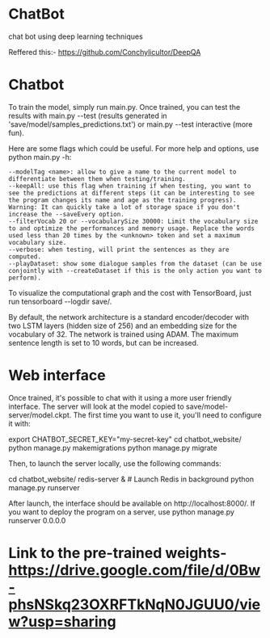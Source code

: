 # ChatBot
chat bot using deep learning techniques

Reffered this:- https://github.com/Conchylicultor/DeepQA


# Chatbot

To train the model, simply run main.py. Once trained, you can test the results with main.py --test (results generated in 'save/model/samples_predictions.txt') or main.py --test interactive (more fun).

Here are some flags which could be useful. For more help and options, use python main.py -h:

    --modelTag <name>: allow to give a name to the current model to differentiate between them when testing/training.
    --keepAll: use this flag when training if when testing, you want to see the predictions at different steps (it can be interesting to see the program changes its name and age as the training progress). Warning: It can quickly take a lot of storage space if you don't increase the --saveEvery option.
    --filterVocab 20 or --vocabularySize 30000: Limit the vocabulary size to and optimize the performances and memory usage. Replace the words used less than 20 times by the <unknown> token and set a maximum vocabulary size.
    --verbose: when testing, will print the sentences as they are computed.
    --playDataset: show some dialogue samples from the dataset (can be use conjointly with --createDataset if this is the only action you want to perform).

To visualize the computational graph and the cost with TensorBoard, just run tensorboard --logdir save/.

By default, the network architecture is a standard encoder/decoder with two LSTM layers (hidden size of 256) and an embedding size for the vocabulary of 32. The network is trained using ADAM. The maximum sentence length is set to 10 words, but can be increased.

# Web interface
 Once trained, it's possible to chat with it using a more user friendly interface. The server will look at the model copied to save/model-server/model.ckpt. The first time you want to use it, you'll need to configure it with:

export CHATBOT_SECRET_KEY="my-secret-key"
cd chatbot_website/
python manage.py makemigrations
python manage.py migrate

Then, to launch the server locally, use the following commands:

cd chatbot_website/
redis-server &  # Launch Redis in background
python manage.py runserver

After launch, the interface should be available on http://localhost:8000/. If you want to deploy the program on a server, use python manage.py runserver 0.0.0.0

# Link to the pre-trained weights- https://drive.google.com/file/d/0Bw-phsNSkq23OXRFTkNqN0JGUU0/view?usp=sharing



